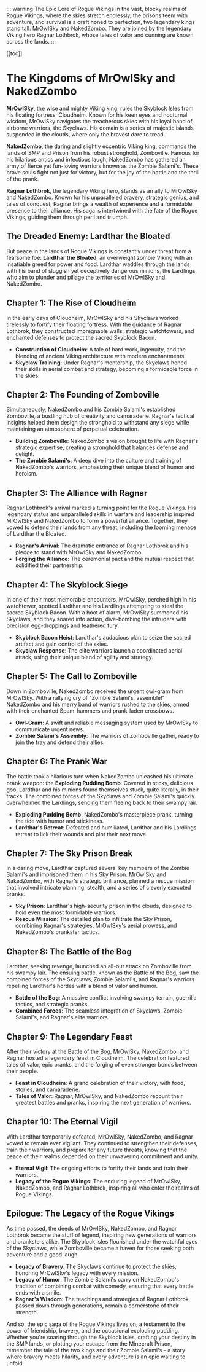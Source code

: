::: warning The Epic Lore of Rogue Vikings
In the vast, blocky realms of Rogue Vikings, where the skies stretch endlessly, the prisons teem with adventure, and survival is a craft honed to perfection, two legendary kings stand tall: MrOwlSky and NakedZombo. They are joined by the legendary Viking hero Ragnar Lothbrok, whose tales of valor and cunning are known across the lands.
:::

[[toc]]

# The Kingdoms of MrOwlSky and NakedZombo

**MrOwlSky**, the wise and mighty Viking king, rules the Skyblock Isles from his floating fortress, Cloudheim. Known for his keen eyes and nocturnal wisdom, MrOwlSky navigates the treacherous skies with his loyal band of airborne warriors, the Skyclaws. His domain is a series of majestic islands suspended in the clouds, where only the bravest dare to tread.

**NakedZombo**, the daring and slightly eccentric Viking king, commands the lands of SMP and Prison from his robust stronghold, Zomboville. Famous for his hilarious antics and infectious laugh, NakedZombo has gathered an army of fierce yet fun-loving warriors known as the Zombie Salami's. These brave souls fight not just for victory, but for the joy of the battle and the thrill of the prank.

**Ragnar Lothbrok**, the legendary Viking hero, stands as an ally to MrOwlSky and NakedZombo. Known for his unparalleled bravery, strategic genius, and tales of conquest, Ragnar brings a wealth of experience and a formidable presence to their alliance. His saga is intertwined with the fate of the Rogue Vikings, guiding them through peril and triumph.

## The Dreaded Enemy: Lardthar the Bloated

But peace in the lands of Rogue Vikings is constantly under threat from a fearsome foe: **Lardthar the Bloated**, an overweight zombie Viking with an insatiable greed for power and food. Lardthar waddles through the lands with his band of sluggish yet deceptively dangerous minions, the Lardlings, who aim to plunder and pillage the territories of MrOwlSky and NakedZombo.

## Chapter 1: The Rise of Cloudheim

In the early days of Cloudheim, MrOwlSky and his Skyclaws worked tirelessly to fortify their floating fortress. With the guidance of Ragnar Lothbrok, they constructed impregnable walls, strategic watchtowers, and enchanted defenses to protect the sacred Skyblock Bacon.

- **Construction of Cloudheim**: A tale of hard work, ingenuity, and the blending of ancient Viking architecture with modern enchantments.
- **Skyclaw Training**: Under Ragnar's mentorship, the Skyclaws honed their skills in aerial combat and strategy, becoming a formidable force in the skies.

## Chapter 2: The Founding of Zomboville

Simultaneously, NakedZombo and his Zombie Salami's established Zomboville, a bustling hub of creativity and camaraderie. Ragnar's tactical insights helped them design the stronghold to withstand any siege while maintaining an atmosphere of perpetual celebration.

- **Building Zomboville**: NakedZombo's vision brought to life with Ragnar's strategic expertise, creating a stronghold that balances defense and delight.
- **The Zombie Salami's**: A deep dive into the culture and training of NakedZombo's warriors, emphasizing their unique blend of humor and heroism.

## Chapter 3: The Alliance with Ragnar

Ragnar Lothbrok's arrival marked a turning point for the Rogue Vikings. His legendary status and unparalleled skills in warfare and leadership inspired MrOwlSky and NakedZombo to form a powerful alliance. Together, they vowed to defend their lands from any threat, including the looming menace of Lardthar the Bloated.

- **Ragnar's Arrival**: The dramatic entrance of Ragnar Lothbrok and his pledge to stand with MrOwlSky and NakedZombo.
- **Forging the Alliance**: The ceremonial pact and the mutual respect that solidified their partnership.

## Chapter 4: The Skyblock Siege

In one of their most memorable encounters, MrOwlSky, perched high in his watchtower, spotted Lardthar and his Lardlings attempting to steal the sacred Skyblock Bacon. With a hoot of alarm, MrOwlSky summoned his Skyclaws, and they soared into action, dive-bombing the intruders with precision egg-droppings and feathered fury.

- **Skyblock Bacon Heist**: Lardthar's audacious plan to seize the sacred artifact and gain control of the skies.
- **Skyclaw Response**: The elite warriors launch a coordinated aerial attack, using their unique blend of agility and strategy.

## Chapter 5: The Call to Zomboville

Down in Zomboville, NakedZombo received the urgent owl-gram from MrOwlSky. With a rallying cry of "Zombie Salami's, assemble!" NakedZombo and his merry band of warriors rushed to the skies, armed with their enchanted Spam-hammers and prank-laden crossbows.

- **Owl-Gram**: A swift and reliable messaging system used by MrOwlSky to communicate urgent news.
- **Zombie Salami's Assembly**: The warriors of Zomboville gather, ready to join the fray and defend their allies.

## Chapter 6: The Prank War

The battle took a hilarious turn when NakedZombo unleashed his ultimate prank weapon: the **Exploding Pudding Bomb**. Covered in sticky, delicious goo, Lardthar and his minions found themselves stuck, quite literally, in their tracks. The combined forces of the Skyclaws and Zombie Salami's quickly overwhelmed the Lardlings, sending them fleeing back to their swampy lair.

- **Exploding Pudding Bomb**: NakedZombo's masterpiece prank, turning the tide with humor and stickiness.
- **Lardthar's Retreat**: Defeated and humiliated, Lardthar and his Lardlings retreat to lick their wounds and plot their next move.

## Chapter 7: The Sky Prison Break

In a daring move, Lardthar captured several key members of the Zombie Salami's and imprisoned them in his Sky Prison. MrOwlSky and NakedZombo, with Ragnar's strategic brilliance, planned a rescue mission that involved intricate planning, stealth, and a series of cleverly executed pranks.

- **Sky Prison**: Lardthar's high-security prison in the clouds, designed to hold even the most formidable warriors.
- **Rescue Mission**: The detailed plan to infiltrate the Sky Prison, combining Ragnar's strategies, MrOwlSky's aerial prowess, and NakedZombo's prankster tactics.

## Chapter 8: The Battle of the Bog

Lardthar, seeking revenge, launched an all-out attack on Zomboville from his swampy lair. The ensuing battle, known as the Battle of the Bog, saw the combined forces of the Skyclaws, Zombie Salami's, and Ragnar's warriors repelling Lardthar's hordes with a blend of valor and humor.

- **Battle of the Bog**: A massive conflict involving swampy terrain, guerrilla tactics, and strategic pranks.
- **Combined Forces**: The seamless integration of Skyclaws, Zombie Salami's, and Ragnar's elite warriors.

## Chapter 9: The Legendary Feast

After their victory at the Battle of the Bog, MrOwlSky, NakedZombo, and Ragnar hosted a legendary feast in Cloudheim. The celebration featured tales of valor, epic pranks, and the forging of even stronger bonds between their people.

- **Feast in Cloudheim**: A grand celebration of their victory, with food, stories, and camaraderie.
- **Tales of Valor**: Ragnar, MrOwlSky, and NakedZombo recount their greatest battles and pranks, inspiring the next generation of warriors.

## Chapter 10: The Eternal Vigil

With Lardthar temporarily defeated, MrOwlSky, NakedZombo, and Ragnar vowed to remain ever vigilant. They continued to strengthen their defenses, train their warriors, and prepare for any future threats, knowing that the peace of their realms depended on their unwavering commitment and unity.

- **Eternal Vigil**: The ongoing efforts to fortify their lands and train their warriors.
- **Legacy of the Rogue Vikings**: The enduring legend of MrOwlSky, NakedZombo, and Ragnar Lothbrok, inspiring all who enter the realms of Rogue Vikings.

## Epilogue: The Legacy of the Rogue Vikings

As time passed, the deeds of MrOwlSky, NakedZombo, and Ragnar Lothbrok became the stuff of legend, inspiring new generations of warriors and pranksters alike. The Skyblock Isles flourished under the watchful eyes of the Skyclaws, while Zomboville became a haven for those seeking both adventure and a good laugh.

- **Legacy of Bravery**: The Skyclaws continue to protect the skies, honoring MrOwlSky's legacy with every mission.
- **Legacy of Humor**: The Zombie Salami's carry on NakedZombo's tradition of combining combat with comedy, ensuring that every battle ends with a smile.
- **Ragnar's Wisdom**: The teachings and strategies of Ragnar Lothbrok, passed down through generations, remain a cornerstone of their strength.

And so, the epic saga of the Rogue Vikings lives on, a testament to the power of friendship, bravery, and the occasional exploding pudding. Whether you're soaring through the Skyblock Isles, crafting your destiny in the SMP lands, or plotting your escape from the Minecraft Prison, remember the tale of the two kings and their Zombie Salami's – a story where bravery meets hilarity, and every adventure is an epic waiting to unfold.
